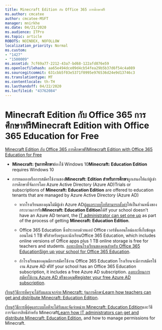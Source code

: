 ```yaml
---
title: Minecraft Edition กับ Office 365 การศึกษาฟรี
ms.author: cmcatee
author: cmcatee-MSFT
manager: mnirkhe
ms.date: 04/21/2020
ms.audience: ITPro
ms.topic: article
ROBOTS: NOINDEX, NOFOLLOW
localization_priority: Normal
ms.custom:
- "1427"
- "1500009"
ms.assetid: 7cf69a77-2212-43a7-bd68-122afd876e59
ms.openlocfilehash: aa65e494dce09d4cb54fea29b5b37d6f54c4a089
ms.sourcegitcommit: 631cbb5f03e5371f0995e976536d24e9d13746c3
ms.translationtype: MT
ms.contentlocale: th-TH
ms.lasthandoff: 04/22/2020
ms.locfileid: "43762084"
---
```

# <a name="minecraft-edition-with-office-365-education-for-free"></a><span data-ttu-id="3b38f-102">Minecraft Edition กับ Office 365 การศึกษาฟรี</span><span class="sxs-lookup"><span data-stu-id="3b38f-102">Minecraft Edition with Office 365 Education for Free</span></span>

[<span data-ttu-id="3b38f-103">Minecraft Edition กับ Office 365 การศึกษาฟรี</span><span class="sxs-lookup"><span data-stu-id="3b38f-103">Minecraft Edition with Office 365 Education for Free</span></span>](https://docs.microsoft.com/education/windows/get-minecraft-for-education)
  
- <span data-ttu-id="3b38f-104">**Minecraft: รุ่นการศึกษา**ต้องใช้ Windows 10</span><span class="sxs-lookup"><span data-stu-id="3b38f-104">**Minecraft: Education Edition** requires Windows 10</span></span>

- <span data-ttu-id="3b38f-105">การทดลองหรือการสมัครใช้งานของ**Minecraft: Edition สําหรับการศึกษา**ถูกเสนอให้แก่ผู้เช่าการศึกษาที่จัดการโดย Azure Active Directory (Azure AD)</span><span class="sxs-lookup"><span data-stu-id="3b38f-105">Trials or subscriptions of **Minecraft: Education Edition** are offered to education tenants that are managed by Azure Active Directory (Azure AD)</span></span>

  - <span data-ttu-id="3b38f-106">หากโรงเรียนของคุณไม่มีผู้เช่า Azure AD[ผู้ดูแลระบบไอทีสามารถตั้งค่า](https://docs.microsoft.com/education/windows/school-get-minecraft)ให้เป็นส่วนหนึ่งของกระบวนการรับ**Minecraft: Education Edition**ได้</span><span class="sxs-lookup"><span data-stu-id="3b38f-106">If your school doesn't have an Azure AD tenant, the [IT administrator can set one up](https://docs.microsoft.com/education/windows/school-get-minecraft) as part of the process of getting **Minecraft: Education Edition**.</span></span>

  - <span data-ttu-id="3b38f-107">Office 365 Education ซึ่งประกอบด้วยแอป Office เวอร์ชันออนไลน์และที่เก็บข้อมูลออนไลน์ 1 TB ฟรีสําหรับครูและนักเรียน</span><span class="sxs-lookup"><span data-stu-id="3b38f-107">Office 365 Education, which includes online versions of Office apps plus 1 TB online storage is free for teachers and students.</span></span> <span data-ttu-id="3b38f-108">[ลงทะเบียนโรงเรียนของคุณสําหรับ Office 365 Education](https://products.office.com/academic/office-365-education-plan)</span><span class="sxs-lookup"><span data-stu-id="3b38f-108">[Sign up your school for Office 365 Education](https://products.office.com/academic/office-365-education-plan).</span></span>

  - <span data-ttu-id="3b38f-109">ถ้าโรงเรียนของคุณมีการสมัครใช้งาน Office 365 Education โรงเรียนจะมีการสมัครใช้งาน Azure AD ฟรี</span><span class="sxs-lookup"><span data-stu-id="3b38f-109">If your school has an Office 365 Education subscription, it includes a free Azure AD subscription.</span></span> <span data-ttu-id="3b38f-110">[ลงทะเบียนการสมัครใช้งาน Azure AD ฟรีของคุณ](https://msdn.microsoft.com/library/windows/hardware/mt703369%28v=vs.85%29.aspx)</span><span class="sxs-lookup"><span data-stu-id="3b38f-110">[Register your free Azure AD subscription](https://msdn.microsoft.com/library/windows/hardware/mt703369%28v=vs.85%29.aspx).</span></span>

<span data-ttu-id="3b38f-111">[เรียนรู้วิธีการที่ครูจะได้รับและแจกจ่าย Minecraft: รุ่นการศึกษา](https://docs.microsoft.com/education/windows/teacher-get-minecraft)</span><span class="sxs-lookup"><span data-stu-id="3b38f-111">[Learn how teachers can get and distribute Minecraft: Education Edition](https://docs.microsoft.com/education/windows/teacher-get-minecraft).</span></span>
  
<span data-ttu-id="3b38f-112">[เรียนรู้วิธีการที่ผู้ดูแลระบบไอทีจะได้รับและจัดจําหน่าย Minecraft: Education Edition](https://docs.microsoft.com/education/windows/school-get-minecraft)และวิธีการจัดการสิทธิ์สําหรับ Minecraft</span><span class="sxs-lookup"><span data-stu-id="3b38f-112">[Learn how IT administrators can get and distribute Minecraft: Education Edition](https://docs.microsoft.com/education/windows/school-get-minecraft), and how to manage permissions for Minecraft.</span></span>